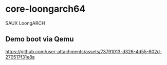 # core-loongarch64
SAUX LoongARCH


## Demo boot via Qemu

https://github.com/user-attachments/assets/73791013-d326-4d55-802d-270517f31e8a


